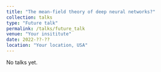 ```yaml
---
title: "The mean-field theory of deep neural networks?"
collection: talks
type: "Future talk"
permalink: /talks/future_talk
venue: "Your insititute"
date: 2022-??-??
location: "Your location, USA"
---
```


No talks yet.